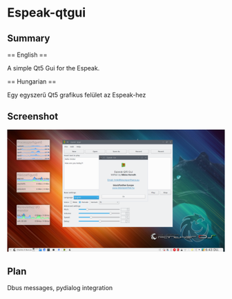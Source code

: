 # Espeak-qtgui

Summary
---------
== English ==

A simple Qt5 Gui for the Espeak. 

== Hungarian ==

Egy egyszerű Qt5 grafikus felület az Espeak-hez


Screenshot
----------
![rpmanager](https://raw.githubusercontent.com/blackPantherOS/espeak-qtgui/master/img/screenshot.png)


Plan
----------
Dbus messages,
pydialog integration